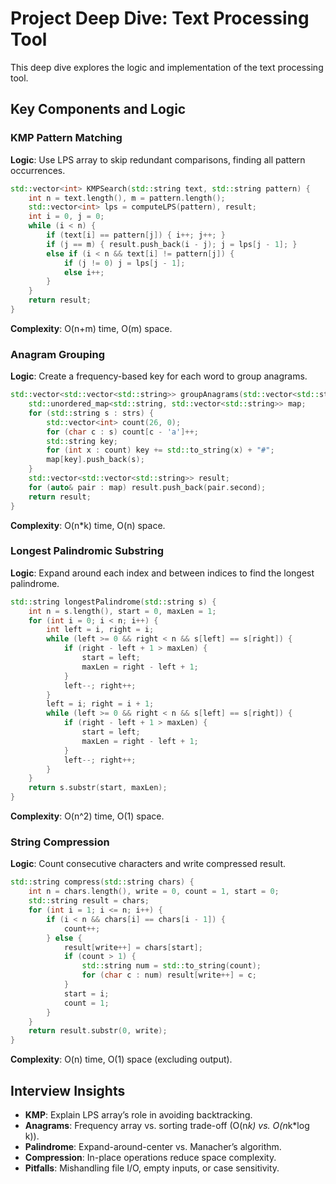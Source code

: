 # Project Deep Dive: Text Processing Tool

This deep dive explores the logic and implementation of the text processing tool.

## Key Components and Logic

### KMP Pattern Matching
**Logic**: Use LPS array to skip redundant comparisons, finding all pattern occurrences.
```cpp
std::vector<int> KMPSearch(std::string text, std::string pattern) {
    int n = text.length(), m = pattern.length();
    std::vector<int> lps = computeLPS(pattern), result;
    int i = 0, j = 0;
    while (i < n) {
        if (text[i] == pattern[j]) { i++; j++; }
        if (j == m) { result.push_back(i - j); j = lps[j - 1]; }
        else if (i < n && text[i] != pattern[j]) {
            if (j != 0) j = lps[j - 1];
            else i++;
        }
    }
    return result;
}
```
**Complexity**: O(n+m) time, O(m) space.

### Anagram Grouping
**Logic**: Create a frequency-based key for each word to group anagrams.
```cpp
std::vector<std::vector<std::string>> groupAnagrams(std::vector<std::string>& strs) {
    std::unordered_map<std::string, std::vector<std::string>> map;
    for (std::string s : strs) {
        std::vector<int> count(26, 0);
        for (char c : s) count[c - 'a']++;
        std::string key;
        for (int x : count) key += std::to_string(x) + "#";
        map[key].push_back(s);
    }
    std::vector<std::vector<std::string>> result;
    for (auto& pair : map) result.push_back(pair.second);
    return result;
}
```
**Complexity**: O(n*k) time, O(n) space.

### Longest Palindromic Substring
**Logic**: Expand around each index and between indices to find the longest palindrome.
```cpp
std::string longestPalindrome(std::string s) {
    int n = s.length(), start = 0, maxLen = 1;
    for (int i = 0; i < n; i++) {
        int left = i, right = i;
        while (left >= 0 && right < n && s[left] == s[right]) {
            if (right - left + 1 > maxLen) {
                start = left;
                maxLen = right - left + 1;
            }
            left--; right++;
        }
        left = i; right = i + 1;
        while (left >= 0 && right < n && s[left] == s[right]) {
            if (right - left + 1 > maxLen) {
                start = left;
                maxLen = right - left + 1;
            }
            left--; right++;
        }
    }
    return s.substr(start, maxLen);
}
```
**Complexity**: O(n^2) time, O(1) space.

### String Compression
**Logic**: Count consecutive characters and write compressed result.
```cpp
std::string compress(std::string chars) {
    int n = chars.length(), write = 0, count = 1, start = 0;
    std::string result = chars;
    for (int i = 1; i <= n; i++) {
        if (i < n && chars[i] == chars[i - 1]) {
            count++;
        } else {
            result[write++] = chars[start];
            if (count > 1) {
                std::string num = std::to_string(count);
                for (char c : num) result[write++] = c;
            }
            start = i;
            count = 1;
        }
    }
    return result.substr(0, write);
}
```
**Complexity**: O(n) time, O(1) space (excluding output).

## Interview Insights
- **KMP**: Explain LPS array’s role in avoiding backtracking.
- **Anagrams**: Frequency array vs. sorting trade-off (O(n*k) vs. O(n*k*log k)).
- **Palindrome**: Expand-around-center vs. Manacher’s algorithm.
- **Compression**: In-place operations reduce space complexity.
- **Pitfalls**: Mishandling file I/O, empty inputs, or case sensitivity.